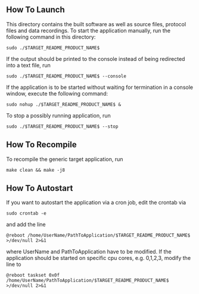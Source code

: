 ## How To Launch
This directory contains the built software as well as source files, protocol files and data recordings. To start the application manually, run the following command in this directory:
```
sudo ./$TARGET_README_PRODUCT_NAME$
```

If the output should be printed to the console instead of being redirected into a text file, run
```
sudo ./$TARGET_README_PRODUCT_NAME$ --console
```

If the application is to be started without waiting for termination in a console window, execute the following command:
```
sudo nohup ./$TARGET_README_PRODUCT_NAME$ &
```

To stop a possibly running application, run
```
sudo ./$TARGET_README_PRODUCT_NAME$ --stop
```

## How To Recompile
To recompile the generic target application, run
```
make clean && make -j8
```

## How To Autostart
If you want to autostart the application via a cron job, edit the crontab via
```
sudo crontab -e
```
and add the line
```
@reboot /home/UserName/PathToApplication/$TARGET_README_PRODUCT_NAME$ >/dev/null 2>&1
```
where UserName and PathToApplication have to be modified.
If the application should be started on specific cpu cores, e.g. 0,1,2,3, modify the line to
```
@reboot taskset 0x0f /home/UserName/PathToApplication/$TARGET_README_PRODUCT_NAME$ >/dev/null 2>&1
```
